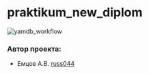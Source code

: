 # praktikum_new_diplom
![yamdb_workflow](https://github.com/russ044/foodgram-project-react/workflows/main/badge.svg)



### Автор проекта:
- Емцов А.В.  [russ044](https://github.com/russ044)
